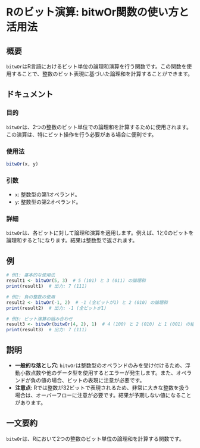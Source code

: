 <!--
Meta Description: # Rのビット演算: bitwOr関数の使い方と活用法 ## 概要 `bitwOr`はR言語におけるビット単位の論理和演算を行う関数です。この関数を使用することで、整数のビット表現に基づいた論理和を計算することができます。 ## ドキュメント ### 目的 `bitwOr`は、2つの整数のビット単位...
Meta Keywords: bitwor, print, result1, の論理和, 111
-->

# Rのビット演算: bitwOr関数の使い方と活用法

## 概要
`bitwOr`はR言語におけるビット単位の論理和演算を行う関数です。この関数を使用することで、整数のビット表現に基づいた論理和を計算することができます。

## ドキュメント
### 目的
`bitwOr`は、2つの整数のビット単位での論理和を計算するために使用されます。この演算は、特にビット操作を行う必要がある場合に便利です。

### 使用法
```R
bitwOr(x, y)
```

### 引数
- `x`: 整数型の第1オペランド。
- `y`: 整数型の第2オペランド。

### 詳細
`bitwOr`は、各ビットに対して論理和演算を適用します。例えば、1と0のビットを論理和すると1になります。結果は整数型で返されます。

## 例
```R
# 例1: 基本的な使用法
result1 <- bitwOr(5, 3)  # 5 (101) と 3 (011) の論理和
print(result1)  # 出力: 7 (111)

# 例2: 負の整数の使用
result2 <- bitwOr(-1, 2)  # -1 (全ビットが1) と 2 (010) の論理和
print(result2)  # 出力: -1 (全ビットが1)

# 例3: ビット演算の組み合わせ
result3 <- bitwOr(bitwOr(4, 2), 1)  # 4 (100) と 2 (010) と 1 (001) の組み合わせ
print(result3)  # 出力: 7 (111)
```

## 説明
- **一般的な落とし穴**: `bitwOr`は整数型のオペランドのみを受け付けるため、浮動小数点数や他のデータ型を使用するとエラーが発生します。また、オペランドが負の値の場合、ビットの表現に注意が必要です。
- **注意点**: Rでは整数が32ビットで表現されるため、非常に大きな整数を扱う場合は、オーバーフローに注意が必要です。結果が予期しない値になることがあります。

## 一文要約
`bitwOr`は、Rにおいて2つの整数のビット単位の論理和を計算する関数です。